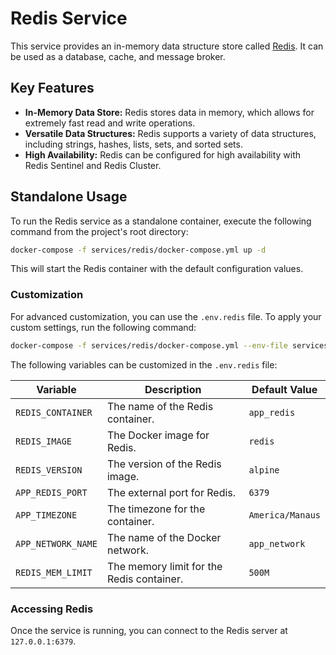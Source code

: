 # Redis Service

This service provides an in-memory data structure store called [Redis](https://redis.io/). It can be used as a database, cache, and message broker.

## Key Features

- **In-Memory Data Store:** Redis stores data in memory, which allows for extremely fast read and write operations.
- **Versatile Data Structures:** Redis supports a variety of data structures, including strings, hashes, lists, sets, and sorted sets.
- **High Availability:** Redis can be configured for high availability with Redis Sentinel and Redis Cluster.

## Standalone Usage

To run the Redis service as a standalone container, execute the following command from the project's root directory:

```bash
docker-compose -f services/redis/docker-compose.yml up -d
```

This will start the Redis container with the default configuration values.

### Customization

For advanced customization, you can use the `.env.redis` file. To apply your custom settings, run the following command:

```bash
docker-compose -f services/redis/docker-compose.yml --env-file services/redis/.env.redis up -d
```

The following variables can be customized in the `.env.redis` file:

| Variable          | Description                                       | Default Value    |
| ----------------- | ------------------------------------------------- | ---------------- |
| `REDIS_CONTAINER` | The name of the Redis container.                  | `app_redis`      |
| `REDIS_IMAGE`     | The Docker image for Redis.                       | `redis`          |
| `REDIS_VERSION`   | The version of the Redis image.                   | `alpine`         |
| `APP_REDIS_PORT`  | The external port for Redis.                      | `6379`           |
| `APP_TIMEZONE`    | The timezone for the container.                   | `America/Manaus` |
| `APP_NETWORK_NAME`| The name of the Docker network.                   | `app_network`    |
| `REDIS_MEM_LIMIT` | The memory limit for the Redis container.         | `500M`           |

### Accessing Redis

Once the service is running, you can connect to the Redis server at `127.0.0.1:6379`.